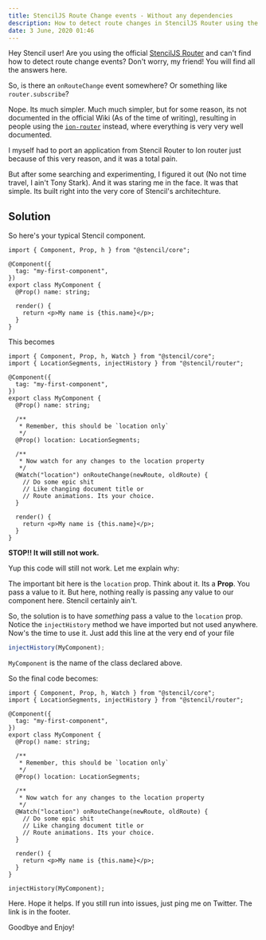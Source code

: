 ```yaml
---
title: StencilJS Route Change events - Without any dependencies
description: How to detect route changes in StencilJS Router using the core StencilJS APIs. No dependencies.
date: 3 June, 2020 01:46
---
```


Hey Stencil user! Are you using the official <a href="https://github.com/ionic-team/stencil-router/wiki" target="_blank" rel="noopener">StencilJS Router</a> and can't find how to detect route change events? Don't worry, my friend! You will find all the answers here.

So, is there an `onRouteChange` event somewhere? Or something like `router.subscribe`?

Nope. Its much simpler. Much much simpler, but for some reason, its not documented in the official Wiki (As of the time of writing), resulting in people using the <a href="https://ionicframework.com/docs/api/router" target="_blank" rel="noopener">`ion-router`</a> instead, where everything is very very well documented.

I myself had to port an application from Stencil Router to Ion router just because of this very reason, and it was a total pain.

But after some searching and experimenting, I figured it out (No not time travel, I ain't Tony Stark). And it was staring me in the face. It was that simple. Its built right into the very core of Stencil's architechture.

## Solution

So here's your typical Stencil component.

```tsx
import { Component, Prop, h } from "@stencil/core";

@Component({
  tag: "my-first-component",
})
export class MyComponent {
  @Prop() name: string;

  render() {
    return <p>My name is {this.name}</p>;
  }
}
```

This becomes

```tsx
import { Component, Prop, h, Watch } from "@stencil/core";
import { LocationSegments, injectHistory } from "@stencil/router";

@Component({
  tag: "my-first-component",
})
export class MyComponent {
  @Prop() name: string;

  /**
   * Remember, this should be `location only`
   */
  @Prop() location: LocationSegments;

  /**
   * Now watch for any changes to the location property
   */
  @Watch("location") onRouteChange(newRoute, oldRoute) {
    // Do some epic shit
    // Like changing document title or
    // Route animations. Its your choice.
  }

  render() {
    return <p>My name is {this.name}</p>;
  }
}
```

**STOP!! It will still not work.**

Yup this code will still not work. Let me explain why:

The important bit here is the `location` prop. Think about it. Its a **Prop**. You pass a value to it. But here, nothing really is passing any value to our component here. Stencil certainly ain't.

So, the solution is to have _something_ pass a value to the `location` prop. Notice the `injectHistory` method we have imported but not used anywhere. Now's the time to use it. Just add this line at the very end of your file

```javascript
injectHistory(MyComponent);
```

`MyComponent` is the name of the class declared above.

So the final code becomes:

```tsx
import { Component, Prop, h, Watch } from "@stencil/core";
import { LocationSegments, injectHistory } from "@stencil/router";

@Component({
  tag: "my-first-component",
})
export class MyComponent {
  @Prop() name: string;

  /**
   * Remember, this should be `location only`
   */
  @Prop() location: LocationSegments;

  /**
   * Now watch for any changes to the location property
   */
  @Watch("location") onRouteChange(newRoute, oldRoute) {
    // Do some epic shit
    // Like changing document title or
    // Route animations. Its your choice.
  }

  render() {
    return <p>My name is {this.name}</p>;
  }
}

injectHistory(MyComponent);
```

Here. Hope it helps. If you still run into issues, just ping me on Twitter. The link is in the footer.

Goodbye and Enjoy!
